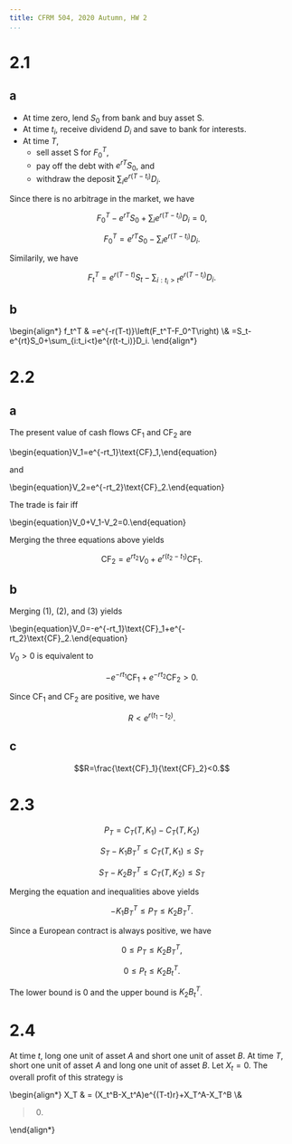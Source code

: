 ```yaml
---
title: CFRM 504, 2020 Autumn, HW 2
...
```


# 2.1

## a

- At time zero, lend $S_0$ from bank and buy asset S.
- At time $t_i$, receive dividend $D_i$ and save to bank for interests.
- At time $T$,
  - sell asset S for $F_0^T$,
  - pay off the debt with $e^{rT}S_0$, and
  - withdraw the deposit $\sum_{i}e^{r(T-t_i)}D_i$.

Since there is no arbitrage in the market, we have

$$F_0^T-e^{rT}S_0+\sum_{i}e^{r(T-t_i)}D_i=0,$$

$$F_0^T=e^{rT}S_0-\sum_ie^{r(T-t_i)}D_i.$$

Similarily, we have

$$F_t^T=e^{r(T-t)}S_t-\sum_{i:t_i>t}e^{r(T-t_i)}D_i.$$

## b

\begin{align*}
f_t^T &
=e^{-r(T-t)}\left(F_t^T-F_0^T\right) \\&
=S_t-e^{rt}S_0+\sum_{i:t_i<t}e^{r(t-t_i)}D_i.
\end{align*}

# 2.2

## a

The present value of cash flows $\text{CF}_1$ and $\text{CF}_2$ are

\begin{equation}V_1=e^{-rt_1}\text{CF}_1,\end{equation}

and

\begin{equation}V_2=e^{-rt_2}\text{CF}_2.\end{equation}

The trade is fair iff

\begin{equation}V_0+V_1-V_2=0.\end{equation}

Merging the three equations above yields

$$\text{CF}_2=e^{rt_2}V_0+e^{r(t_2-t_1)}\text{CF}_1.$$

## b

Merging (1), (2), and (3) yields

\begin{equation}V_0=-e^{-rt_1}\text{CF}_1+e^{-rt_2}\text{CF}_2.\end{equation}

$V_0>0$ is equivalent to

$$-e^{-rt_1}\text{CF}_1+e^{-rt_2}\text{CF}_2>0.$$

Since $\text{CF}_1$ and $\text{CF}_2$ are positive, we have

$$R<e^{r(t_1-t_2)}.$$

## c

$$R=\frac{\text{CF}_1}{\text{CF}_2}<0.$$

# 2.3

$$P_T=C_T(T,K_1)-C_T(T,K_2)$$

$$S_T-K_1B_T^T\le C_T(T,K_1)\le S_T$$

$$S_T-K_2B_T^T\le C_T(T,K_2)\le S_T$$

Merging the equation and inequalities above yields

$$-K_1B_T^T\le P_T\le K_2B_T^T.$$

Since a European contract is always positive, we have

$$0\le P_T\le K_2B_T^T,$$

$$0\le P_t\le K_2B_t^T.$$

The lower bound is $0$ and the upper bound is $K_2B_t^T$.

# 2.4

At time $t$, long one unit of asset $A$ and short one unit of asset $B$. At time $T$, short one unit of asset $A$ and long one unit of asset $B$. Let $X_t=0$. The overall profit of this strategy is

\begin{align*}
X_T &
= (X_t^B-X_t^A)e^{(T-t)r}+X_T^A-X_T^B \\&
> 0.
\end{align*}

